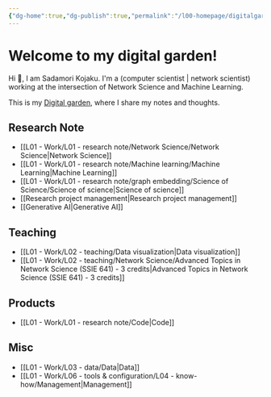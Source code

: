 ```yaml
---
{"dg-home":true,"dg-publish":true,"permalink":"/l00-homepage/digitalgarden-home/","tags":["gardenEntry"],"dgPassFrontmatter":true}
---
```



# Welcome to my digital garden!

 Hi 👋, I am Sadamori Kojaku. I'm a (computer scientist | network scientist) working at the intersection of Network Science and Machine Learning. 

This is my [Digital garden](https://maggieappleton.com/garden-history), where I share my notes and thoughts. 

## Research Note
- [[L01 - Work/L01 - research note/Network Science/Network Science\|Network Science]]
- [[L01 - Work/L01 - research note/Machine learning/Machine Learning\|Machine Learning]]
- [[L01 - Work/L01 - research note/graph embedding/Science of Science/Science of science\|Science of science]]
- [[Research project management\|Research project management]]
- [[Generative AI\|Generative AI]]

## Teaching 
- [[L01 - Work/L02 - teaching/Data visualization\|Data visualization]]
- [[L01 - Work/L02 - teaching/Network Science/Advanced Topics in Network Science (SSIE 641) - 3 credits\|Advanced Topics in Network Science (SSIE 641) - 3 credits]]

## Products
- [[L01 - Work/L01 - research note/Code\|Code]]

## Misc
- [[L01 - Work/L03 - data/Data\|Data]]
- [[L01 - Work/L06 - tools & configuration/L04 - know-how/Management\|Management]]


